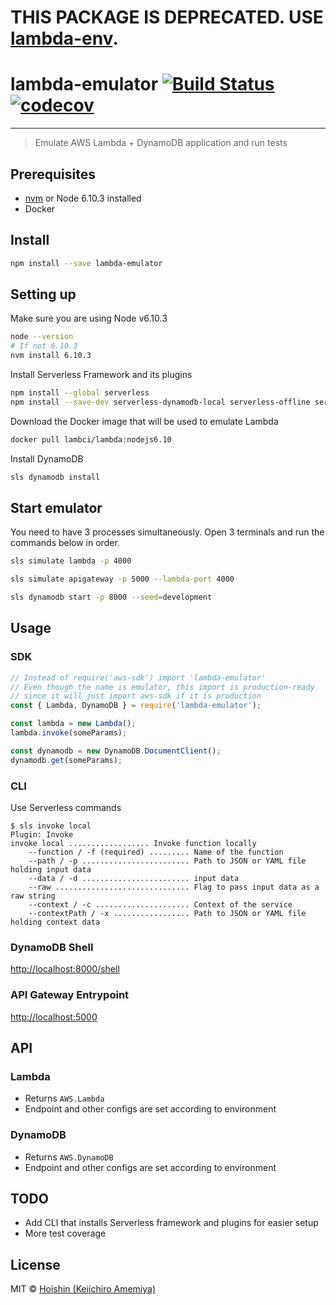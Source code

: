 # THIS PACKAGE IS DEPRECATED. USE [lambda-env](https://github.com/Hoishin/lambda-env).

# lambda-emulator [![Build Status](https://travis-ci.org/Hoishin/lambda-emulator.svg?branch=master)](https://travis-ci.org/Hoishin/lambda-emulator) [![codecov](https://codecov.io/gh/Hoishin/lambda-emulator/badge.svg?branch=master)](https://codecov.io/gh/Hoishin/lambda-emulator?branch=master)

---

> Emulate AWS Lambda + DynamoDB application and run tests

## Prerequisites

- [nvm](https://github.com/creationix/nvm#install-script) or Node 6.10.3 installed
- Docker

## Install

```sh
npm install --save lambda-emulator
```

## Setting up

Make sure you are using Node v6.10.3

```sh
node --version
# If not 6.10.3
nvm install 6.10.3
```

Install Serverless Framework and its plugins

```sh
npm install --global serverless
npm install --save-dev serverless-dynamodb-local serverless-offline serverless-plugin-simulate
```

Download the Docker image that will be used to emulate Lambda

```sh
docker pull lambci/lambda:nodejs6.10
```

Install DynamoDB

```sh
sls dynamodb install
```

## Start emulator

You need to have 3 processes simultaneously. Open 3 terminals and run the commands below in order.

```sh
sls simulate lambda -p 4000
```

```sh
sls simulate apigateway -p 5000 --lambda-port 4000
```

```sh
sls dynamodb start -p 8000 --seed=development
```

## Usage

### SDK

```js
// Instead of require('aws-sdk') import 'lambda-emulator'
// Even though the name is emulator, this import is production-ready
// since it will just import aws-sdk if it is production
const { Lambda, DynamoDB } = require('lambda-emulator');

const lambda = new Lambda();
lambda.invoke(someParams);

const dynamodb = new DynamoDB.DocumentClient();
dynamodb.get(someParams);
```

### CLI

Use Serverless commands

```
$ sls invoke local
Plugin: Invoke
invoke local .................. Invoke function locally
    --function / -f (required) ......... Name of the function
    --path / -p ........................ Path to JSON or YAML file holding input data
    --data / -d ........................ input data
    --raw .............................. Flag to pass input data as a raw string
    --context / -c ..................... Context of the service
    --contextPath / -x ................. Path to JSON or YAML file holding context data
```

### DynamoDB Shell

[http://localhost:8000/shell](http://localhost:8000/shell)

### API Gateway Entrypoint

[http://localhost:5000](http://localhost:5000)

## API

### Lambda

- Returns `AWS.Lambda`
- Endpoint and other configs are set according to environment

### DynamoDB

- Returns `AWS.DynamoDB`
- Endpoint and other configs are set according to environment

## TODO

- Add CLI that installs Serverless framework and plugins for easier setup
- More test coverage

## License

MIT © [Hoishin (Keiichiro Amemiya)](https://github.com/Hoishin)
